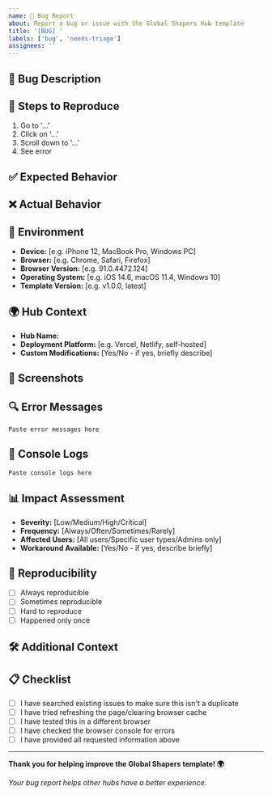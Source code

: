 ```yaml
---
name: 🐛 Bug Report
about: Report a bug or issue with the Global Shapers Hub template
title: '[BUG] '
labels: ['bug', 'needs-triage']
assignees: ''
---
```


## 🐛 Bug Description
<!-- A clear and concise description of what the bug is -->

## 🔄 Steps to Reproduce
<!-- Steps to reproduce the behavior -->
1. Go to '...'
2. Click on '...'
3. Scroll down to '...'
4. See error

## ✅ Expected Behavior
<!-- A clear and concise description of what you expected to happen -->

## ❌ Actual Behavior
<!-- A clear and concise description of what actually happened -->

## 📱 Environment
<!-- Please complete the following information -->
- **Device:** [e.g. iPhone 12, MacBook Pro, Windows PC]
- **Browser:** [e.g. Chrome, Safari, Firefox]
- **Browser Version:** [e.g. 91.0.4472.124]
- **Operating System:** [e.g. iOS 14.6, macOS 11.4, Windows 10]
- **Template Version:** [e.g. v1.0.0, latest]

## 🌍 Hub Context
<!-- Information about your hub setup -->
- **Hub Name:** 
- **Deployment Platform:** [e.g. Vercel, Netlify, self-hosted]
- **Custom Modifications:** [Yes/No - if yes, briefly describe]

## 📸 Screenshots
<!-- If applicable, add screenshots to help explain your problem -->

## 🔍 Error Messages
<!-- If applicable, paste any error messages you're seeing -->
```
Paste error messages here
```

## 🔧 Console Logs
<!-- If applicable, paste relevant console logs (F12 → Console) -->
```
Paste console logs here
```

## 📊 Impact Assessment
<!-- How is this bug affecting your hub? -->
- **Severity:** [Low/Medium/High/Critical]
- **Frequency:** [Always/Often/Sometimes/Rarely]
- **Affected Users:** [All users/Specific user types/Admins only]
- **Workaround Available:** [Yes/No - if yes, describe briefly]

## 🔄 Reproducibility
<!-- Can you consistently reproduce this issue? -->
- [ ] Always reproducible
- [ ] Sometimes reproducible
- [ ] Hard to reproduce
- [ ] Happened only once

## 🛠️ Additional Context
<!-- Add any other context about the problem here -->

## 📋 Checklist
<!-- Please check all that apply -->
- [ ] I have searched existing issues to make sure this isn't a duplicate
- [ ] I have tried refreshing the page/clearing browser cache
- [ ] I have tested this in a different browser
- [ ] I have checked the browser console for errors
- [ ] I have provided all requested information above

---

**Thank you for helping improve the Global Shapers template! 🌍**

*Your bug report helps other hubs have a better experience.* 